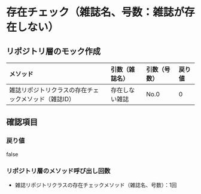 # 存在チェック（雑誌名、号数：雑誌が存在しない）

## リポジトリ層のモック作成
|メソッド|引数（雑誌名）|引数（号数）|戻り値|
|:--|:--|:--|:--|
|雑誌リポジトリクラスの存在チェックメソッド（雑誌ID）|存在しない雑誌|No.0|0|

## 確認項目
### 戻り値
false

### リポジトリ層のメソッド呼び出し回数
- 雑誌リポジトリクラスの存在チェックメソッド（雑誌名、号数）：1回
